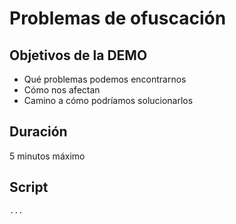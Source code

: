 # Problemas de ofuscación

## Objetivos de la DEMO

- Qué problemas podemos encontrarnos
- Cómo nos afectan
- Camino a cómo podríamos solucionarlos

## Duración

5 minutos máximo

## Script

```shell
...
```
